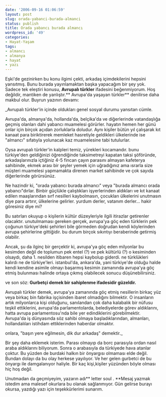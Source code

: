 ```yaml
---
date: '2006-09-16 01:06:59'
layout: post
slug: orada-yabanci-burada-almanci
status: publish
title: Orada yabancı burada almancı
wordpress_id: '49'
categories:
- Hayat-Yaşam
tags:
- almancı
- almanya
- hayat
- yazı
---
```


Eşki'de gezinirken bu konu ilgimi çekti, arkadaş içimdekilerini hepsini yansıtmış. Bunu burada yayınlamaktan başka yapacağım bir şey yok. Sadece tek eleştiri konusu, **Avrupalı türkler** ifadesini beğenmiyorum. Hoş değildir, mantiken de yanlıştır.** Avrupa'da yaşayan türkler** denilirse daha makbul olur. Buyrun yazının devamı:




> 
_Avrupalı türkler'in içinde oldukları genel sosyal durumu yansıtan cümle.


Avrupa'da, almanya'da, hollanda'da, belçika'da ve diğerlerinde vatandaşlığa geçmiş olanları dahi yabancı muamelesi görürler. hayatın hemen her günü onlar için birçok açıdan zorluklarla doludur.
Aynı kişiler bütün yıl çalışarak kıt kanaat para biriktirerek memleket hasretiyle geldikleri ülkelerinde ise "almancı" sıfatıyla yolunacak kaz muamelesine tabi tutulurlar.

Oysa avrupalı türkler'in kalpleri temiz, yürekleri kocamandır. bunu türkiye'den geldiğinizi öğrendiğinde taksimetreyi kapatan taksi şöföründe, arkadaşlarınızla içtiğiniz 4-5 fincan çayın parasını almayan kafeterya sahibinde, ekmek arası bir şeyler yemek için uğradığınız ama ısrarla size müşteri muamelesi yapmamakta direnen market sahibinde ve çok sayıda diğerlerinde görürsünüz.

Ne hazindir ki, "orada yabancı burada almancı" veya "burada almancı orada yabancı"dırlar.
Binbir güçlükle çalıştıkları işyerlerinden aldıkları ve kıt kanaat edilen maaşlarından sırf nesilleri kaybolmasın, çocukları ülkelerini unutmasın diye para artırır, ülkelerine gelirler. yurdum derler, vatanım derler... hakir göresiniz diye mi?


Bu satırları okuyup o kişilerin kültür düzeyleriyle ilgili itirazlar getirenler olacaktır.
 unutulmaması gereken gerçek, avrupa'ya göç eden türklerin pek çoğunun türkiye'deki şehirleri bile görmeden doğrudan kendi köylerinden avrupa şehirlerine gittiğidir. bu durum birçok sıkıntıyı beraberinde getirmiş olabilir.



 Ancak, şu da ilginç bir gerçektir ki, avrupa'ya göç eden milyonlar bu kesimden değil de toplumun pek entel (?) ve pek kültürlü (?) o kesiminden olsaydı, daha 1. nesilden itibaren hepsi kaybolup giderdi. ne türklükleri kalırdı ne de türkiye'leri. istanbul'da, ankara'da, yani türkiye'de olduğu halde kendi kendine asimile olmayı başarmış kesimin zamanında avrupa'ya göç etmiş bulunması halinde ortaya çıkmış olabilecek sonucu düşünebilirsiniz.

ve son söz:
**Gurbetçi demek bir sahiplenme ifadesidir güzeldir.**

Avrupalı türkler demek, avrupa'ya zamanında göç etmiş nesillerin birkaç yüz veya birkaç bin fabrika işçisinden ibaret olmadığını bilmektir. O insanların artık milyonlarca kişi olduğunu, sanılandan çok daha kalabalık bir nüfusu teşkil ettiklerini, avrupa'da parlamentolarda, belediyelerde görev aldıklarını, hatta avrupa parlamentosu'nda bile yer edindiklerini görebilmektir. Avrupa'da iş dünyasında söz sahibi olmaya başladıklarından, almanları, hollandalıları istihdam ettiklerinden haberdar olmaktır.


 onlara, "başın yere eğilmesin, dik dur arkadaş" demektir._





Bir şey daha eklemek isterim. Parası olmayıp da borc parasıyla ordan nasıl araba aldıklarını biliyorum. Sonra o arabasıyla da türkiyede hava atanlar çoktur. Bu yüzden de burdaki halkın bir önyargısı olmaması elde değil. Bundan dolayı da bu olay herkese yayılıyor. Ve her gelen gurbetci de bu önyargı ile damgalanıyor haliyle. Bir kaç kişi,kişiler yüzünden böyle olması hiç hoş değil.

Unutmadan da geçmiyeyim, yazarın adı** letter soul . **Mesaj yazmak istedim ama malesef okurlara bu olanak sağlanmıyor. Gün gelirse burayı okursa, yazdığı yazı için teşekkürlerimi sunarım.
